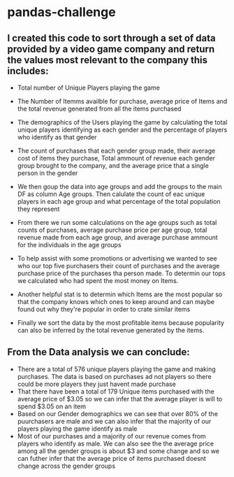 # pandas-challenge

## I created this code to sort through a set of data provided by a video game company and return the values most relevant to the company this includes:

  * Total number of Unique Players playing the game

  * The Number of Itemms availble for purchase, average price of Items and the total revenue generated from all the items purchased

  * The demographics of the Users playing the game by calculating the total unique players identifying as each gender and the percentage of players who identify as that gender

  * The count of purchases that each gender group made, their average cost of items they purchase, Total ammount of revenue each gender group brought to the company, and the   average   price that a single person in the gender 

* We then goup the data into age groups and add the groups to the main DF as column Age groups. Then calulate the count of eac unique players in each age group and what percentage of the total population they represent

* From there we run some calculations on the age groups such as total counts of purchases, average purchase price per age group, total revenue made from each age group, and average purchase ammount for the individuals in the age groups

* To help assist with some promotions or advertising we wanted to see who our top five purchasers their count of purchases and the average purchase price of the purchases tha person made. To determin our tops we calculated who had spent the most money on Items.

* Another helpful stat is to determin which Items are the most popular so that the company knows which ones to keep around and can maybe found out why they're popular in order to crate similar items

* Finally we sort the data by the most profitable items because popularity can also be inferred by the total revenue generated by the items.

## From the Data analysis we can conclude:
 * There are a total of 576 unique players playing the game and making purchases. The data is based on purchases ad not players so there could be more players they just havent made purchase
 * That there have been a total of 179 Unique items purchased with the average price of $3.05 so we can infer that the average player is will to spend $3.05 on an item
 * Based on our Gender demographics we can see that over 80% of the puurchasers are male and we can also infer that the majority of our players playing the game identify as male
 * Most of our purchases and a majority of our revenue comes from players who identify as male. We can also see the the average price among all the gender groups is about $3 and some change and so we can futher infer that the average price of items purchased doesnt change across the gender groups   
